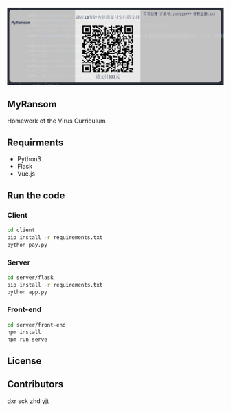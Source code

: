 <p align="center">
  <a href="https://github.com/entropy2333/MyRansom">
    <img
      alt="MyRansom"
      src="doc/res1.jpg"
    />
  </a>
</p>

## MyRansom

Homework of the Virus Curriculum

## Requirments

- Python3
- Flask
- Vue.js

## Run the code

### Client

```sh
cd client
pip install -r requirements.txt
python pay.py
```

### Server

```sh
cd server/flask
pip install -r requirements.txt
python app.py
```

### Front-end

```sh
cd server/front-end
npm install
npm run serve
```

## License

## Contributors

dxr sck zhd yjt